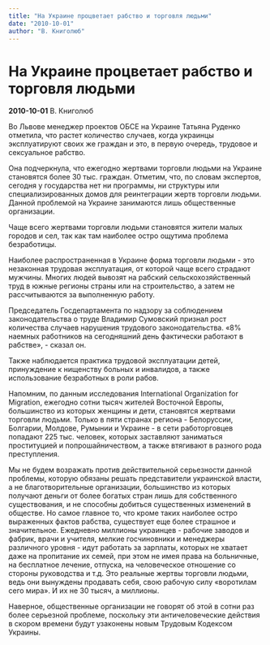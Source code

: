 ```yaml
---
title: "На Украине процветает рабство и торговля людьми"
date: "2010-10-01"
author: "В. Книголюб"
---
```


# На Украине процветает рабство и торговля людьми

**2010-10-01** В. Книголюб

Во Львове менеджер проектов ОБСЕ на Украине Татьяна Руденко отметила, что растет количество случаев, когда украинцы эксплуатируют своих же граждан и это, в первую очередь, трудовое и сексуальное рабство.

Она подчеркнула, что ежегодно жертвами торговли людьми на Украине становятся более 30 тыс. граждан. Отметим, что, по словам экспертов, сегодня у государства нет ни программы, ни структуры или специализированных домов для реинтеграции жертв торговли людьми. Данной проблемой на Украине занимаются лишь общественные организации.

Чаще всего жертвами торговли людьми становятся жители малых городов и сел, так как там наиболее остро ощутима проблема безработицы.

Наиболее распространенная в Украине форма торговли людьми - это незаконная трудовая эксплуатация, от которой чаще всего страдают мужчины. Многих людей вывозят на рабский сельскохозяйственный труд в южные регионы страны или на строительство, а затем не рассчитываются за выполненную работу.

Председатель Госдепартамента по надзору за соблюдением законодательства о труде Владимир Сумовский признал рост количества случаев нарушения трудового законодательства. «8% наемных работников на сегодняшний день фактически работают в рабстве», - сказал он.

Также наблюдается практика трудовой эксплуатации детей, принуждение к нищенству больных и инвалидов, а также использование безработных в роли рабов.

Напомним, по данным исследования International Organization for Migration, ежегодно сотни тысяч жителей Восточной Европы, большинство из которых женщины и дети, становятся жертвами торговли людьми. Только в пяти странах региона - Белоруссии, Болгарии, Молдове, Румынии и Украине - в сети работорговцев попадают 225 тыс. человек, которых заставляют заниматься проституцией и попрошайничеством, а также втягивают в разного рода преступления.

Мы не будем возражать против действительной серьезности данной проблемы, которую обязаны решать представители украинской власти, а не благотворительные организации, большинство из которых получают деньги от более богатых стран лишь для собственного существования, и не способны добиться существенных изменений в обществе. Но самое главное то, что кроме таких наиболее остро выраженных фактов рабства, существует еще более страшное и значительное. Ежедневно миллионы украинцев - рабочие заводов и фабрик, врачи и учителя, мелкие госчиновники и менеджеры различного уровня - идут работать за зарплаты, которых не хватает даже на пропитание их семей, при этом не имея права на больничные, на бесплатное лечение, отпуска, на человеческое отношение со стороны руководства и т.д. Это реальные жертвы торговли людьми, ведь они вынуждены продавать себя, свою рабочую силу «воротилам сего мира». И их не 30 тысяч, а миллионы.

Наверное, общественные организации не говорят об этой в сотни раз более серьезной проблеме, поскольку эти античеловеческие действия в скором времени будут узаконены новым Трудовым Кодексом Украины.
